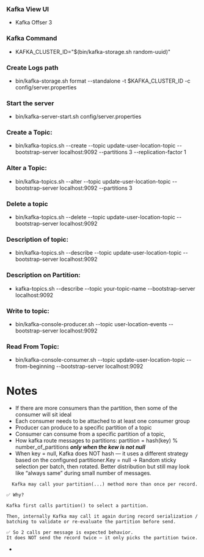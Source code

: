 
### Kafka View UI
- Kafka Offser 3
### Kafka Command
- KAFKA_CLUSTER_ID="$(bin/kafka-storage.sh random-uuid)"

### Create Logs path
- bin/kafka-storage.sh format --standalone -t $KAFKA_CLUSTER_ID -c config/server.properties

### Start the server
- bin/kafka-server-start.sh config/server.properties

### Create a Topic:
- bin/kafka-topics.sh --create --topic update-user-location-topic --bootstrap-server localhost:9092 --partitions 3 --replication-factor 1

### Alter a Topic:
- bin/kafka-topics.sh --alter --topic update-user-location-topic --bootstrap-server localhost:9092 --partitions 3

### Delete a topic
- bin/kafka-topics.sh --delete --topic update-user-location-topic --bootstrap-server localhost:9092



### Description of topic: <br>
- bin/kafka-topics.sh --describe --topic update-user-location-topic --bootstrap-server localhost:9092

### Description on Partition:
- kafka-topics.sh --describe --topic your-topic-name --bootstrap-server localhost:9092

### Write to topic:
- bin/kafka-console-producer.sh --topic user-location-events --bootstrap-server localhost:9092

### Read From Topic:
- bin/kafka-console-consumer.sh --topic update-user-location-topic --from-beginning --bootstrap-server localhost:9092


# Notes
- If there are more consumers than the partition, then some of the consumer will sit ideal
- Each consumer needs to be attached to at least one consumer group
- Producer can produce to a specific partition of a topic
- Consumer can consume from a specific partition of a topic,
- How kafka route messages to partitions: partition = hash(key) % number_of_partitions _**only when the kew is not null**_
- When key = null, Kafka does NOT hash — it uses a different strategy based on the configured partitioner.Key = null → Random sticky selection per batch, then rotated. Better distribution but still may look like “always same” during small number of messages.
``` 
  Kafka may call your partition(...) method more than once per record.

✅ Why?

Kafka first calls partition() to select a partition.

Then, internally Kafka may call it again during record serialization / batching to validate or re-evaluate the partition before send.

✅ So 2 calls per message is expected behavior.
It does NOT send the record twice — it only picks the partition twice.
```
 - 


